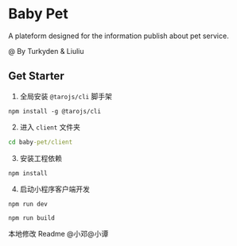 # Baby Pet

A plateform designed for the information publish about pet service.

@ By Turkyden & Liuliu

## Get Starter

1) 全局安装 `@tarojs/cli` 脚手架

``` npm
npm install -g @tarojs/cli
```

2) 进入 `client` 文件夹

``` cmd
cd baby-pet/client
```

3) 安装工程依赖

``` npm
npm install
```

4) 启动小程序客户端开发

``` npm
npm run dev
```

``` npm
npm run build
```

本地修改 Readme @小邓@小谭
